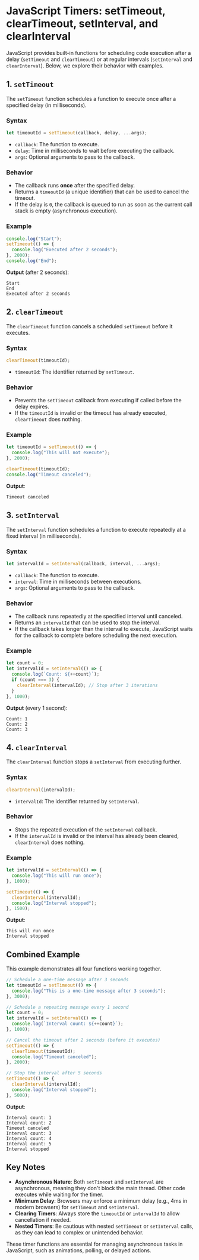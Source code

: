 # JavaScript Timers: setTimeout, clearTimeout, setInterval, and clearInterval

JavaScript provides built-in functions for scheduling code execution after a delay (`setTimeout` and `clearTimeout`) or at regular intervals (`setInterval` and `clearInterval`). Below, we explore their behavior with examples.

## 1. `setTimeout`
The `setTimeout` function schedules a function to execute once after a specified delay (in milliseconds).

### Syntax
```javascript
let timeoutId = setTimeout(callback, delay, ...args);
```
- `callback`: The function to execute.
- `delay`: Time in milliseconds to wait before executing the callback.
- `args`: Optional arguments to pass to the callback.

### Behavior
- The callback runs **once** after the specified delay.
- Returns a `timeoutId` (a unique identifier) that can be used to cancel the timeout.
- If the delay is `0`, the callback is queued to run as soon as the current call stack is empty (asynchronous execution).

### Example
```javascript
console.log("Start");
setTimeout(() => {
  console.log("Executed after 2 seconds");
}, 2000);
console.log("End");
```
**Output** (after 2 seconds):
```
Start
End
Executed after 2 seconds
```

## 2. `clearTimeout`
The `clearTimeout` function cancels a scheduled `setTimeout` before it executes.

### Syntax
```javascript
clearTimeout(timeoutId);
```
- `timeoutId`: The identifier returned by `setTimeout`.

### Behavior
- Prevents the `setTimeout` callback from executing if called before the delay expires.
- If the `timeoutId` is invalid or the timeout has already executed, `clearTimeout` does nothing.

### Example
```javascript
let timeoutId = setTimeout(() => {
  console.log("This will not execute");
}, 2000);

clearTimeout(timeoutId);
console.log("Timeout canceled");
```
**Output**:
```
Timeout canceled
```

## 3. `setInterval`
The `setInterval` function schedules a function to execute repeatedly at a fixed interval (in milliseconds).

### Syntax
```javascript
let intervalId = setInterval(callback, interval, ...args);
```
- `callback`: The function to execute.
- `interval`: Time in milliseconds between executions.
- `args`: Optional arguments to pass to the callback.

### Behavior
- The callback runs repeatedly at the specified interval until canceled.
- Returns an `intervalId` that can be used to stop the interval.
- If the callback takes longer than the interval to execute, JavaScript waits for the callback to complete before scheduling the next execution.

### Example
```javascript
let count = 0;
let intervalId = setInterval(() => {
  console.log(`Count: ${++count}`);
  if (count === 3) {
    clearInterval(intervalId); // Stop after 3 iterations
  }
}, 1000);
```
**Output** (every 1 second):
```
Count: 1
Count: 2
Count: 3
```

## 4. `clearInterval`
The `clearInterval` function stops a `setInterval` from executing further.

### Syntax
```javascript
clearInterval(intervalId);
```
- `intervalId`: The identifier returned by `setInterval`.

### Behavior
- Stops the repeated execution of the `setInterval` callback.
- If the `intervalId` is invalid or the interval has already been cleared, `clearInterval` does nothing.

### Example
```javascript
let intervalId = setInterval(() => {
  console.log("This will run once");
}, 1000);

setTimeout(() => {
  clearInterval(intervalId);
  console.log("Interval stopped");
}, 1500);
```
**Output**:
```
This will run once
Interval stopped
```

## Combined Example
This example demonstrates all four functions working together.

```javascript
// Schedule a one-time message after 3 seconds
let timeoutId = setTimeout(() => {
  console.log("This is a one-time message after 3 seconds");
}, 3000);

// Schedule a repeating message every 1 second
let count = 0;
let intervalId = setInterval(() => {
  console.log(`Interval count: ${++count}`);
}, 1000);

// Cancel the timeout after 2 seconds (before it executes)
setTimeout(() => {
  clearTimeout(timeoutId);
  console.log("Timeout canceled");
}, 2000);

// Stop the interval after 5 seconds
setTimeout(() => {
  clearInterval(intervalId);
  console.log("Interval stopped");
}, 5000);
```

**Output**:
```
Interval count: 1
Interval count: 2
Timeout canceled
Interval count: 3
Interval count: 4
Interval count: 5
Interval stopped
```

## Key Notes
- **Asynchronous Nature**: Both `setTimeout` and `setInterval` are asynchronous, meaning they don't block the main thread. Other code executes while waiting for the timer.
- **Minimum Delay**: Browsers may enforce a minimum delay (e.g., 4ms in modern browsers) for `setTimeout` and `setInterval`.
- **Clearing Timers**: Always store the `timeoutId` or `intervalId` to allow cancellation if needed.
- **Nested Timers**: Be cautious with nested `setTimeout` or `setInterval` calls, as they can lead to complex or unintended behavior.

These timer functions are essential for managing asynchronous tasks in JavaScript, such as animations, polling, or delayed actions.